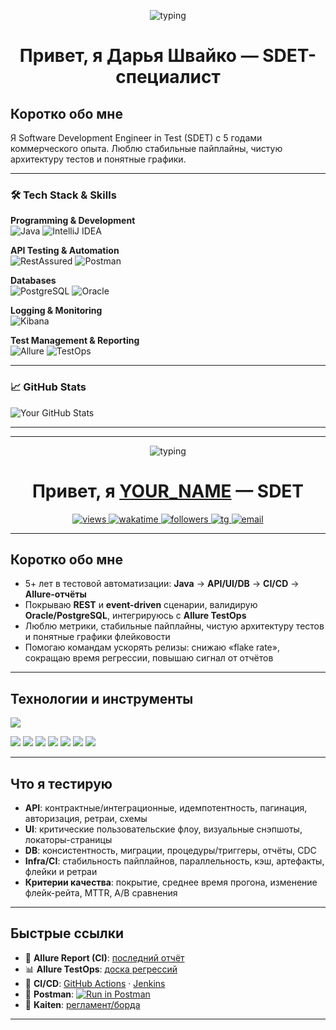 <!-- Заголовок с печатающейся строкой -->
<p align="center">
  <img src="https://readme-typing-svg.herokuapp.com?font=JetBrains+Mono&size=22&duration=3000&pause=600&center=true&vCenter=true&width=720&lines=SDET+%E2%80%94+Java%2C+RestAssured%2C+JUnit%2C+Allure;API%2FUI%2FDB+testing%2C+CI%2FCD%2C+Reporting;Делаю+тесты+быстрыми%2C+надёжными+и+наглядными" alt="typing" />
</p>

<h1 align="center">Привет, я Дарья Швайко — SDET-специалист</h1>

## Коротко обо мне
Я Software Development Engineer in Test (SDET) с 5 годами коммерческого опыта. Люблю стабильные пайплайны, чистую архитектуру тестов и понятные графики.

---

### 🛠️ Tech Stack & Skills

**Programming & Development**
<br>
<img src="https://img.shields.io/badge/Java-ED8B00?style=for-the-badge&logo=openjdk&logoColor=white" alt="Java">
<img src="https://img.shields.io/badge/IntelliJ_IDEA-000000.svg?style=for-the-badge&logo=intellij-idea&logoColor=white" alt="IntelliJ IDEA">

**API Testing & Automation**
<br>
<img src="https://img.shields.io/badge/RestAssured-000000?style=for-the-badge&logo=rest-assured&logoColor=white" alt="RestAssured">
<img src="https://img.shields.io/badge/Postman-FF6C37?style=for-the-badge&logo=postman&logoColor=white" alt="Postman">

**Databases**
<br>
<img src="https://img.shields.io/badge/PostgreSQL-316192?style=for-the-badge&logo=postgresql&logoColor=white" alt="PostgreSQL">
<img src="https://img.shields.io/badge/Oracle-F80000?style=for-the-badge&logo=oracle&logoColor=white" alt="Oracle">

**Logging & Monitoring**
<br>
<img src="https://img.shields.io/badge/Kibana-005571?style=for-the-badge&logo=Kibana&logoColor=white" alt="Kibana">

**Test Management & Reporting**
<br>
<img src="https://img.shields.io/badge/Allure-FF4F58?style=for-the-badge&logo=allure&logoColor=white" alt="Allure">
<img src="https://img.shields.io/badge/TestOps-009688?style=for-the-badge&logo=testin&logoColor=white" alt="TestOps">

---

### 📈 GitHub Stats

![Your GitHub Stats](https://github-readme-stats.vercel.app/api?username=sun6r0&show_icons=true&theme=default)

---

---

<!-- Заголовок с печатающейся строкой -->
<p align="center">
  <img src="https://readme-typing-svg.herokuapp.com?font=JetBrains+Mono&size=22&duration=3000&pause=600&center=true&vCenter=true&width=720&lines=SDET+(QA+Automation)+%E2%80%94+Java%2C+RestAssured%2C+Allure;API%2FUI%2FDB+testing%2C+CI%2FCD%2C+Reporting;Делаю+тесты+быстрыми%2C+надёжными+и+наглядными" alt="typing" />
</p>

<h1 align="center">Привет, я <a href="https://github.com/YOUR_USERNAME">YOUR_NAME</a> — SDET</h1>

<p align="center">
  <a href="https://github.com/YOUR_USERNAME">
    <img src="https://komarev.com/ghpvc/?username=YOUR_USERNAME&style=flat-square&color=blue" alt="views"/>
  </a>
  <a href="https://wakatime.com/@YOUR_WAKATIME_ID">
    <img src="https://wakatime.com/badge/user/YOUR_WAKATIME_ID.svg" alt="wakatime"/>
  </a>
  <a href="https://github.com/YOUR_USERNAME?tab=followers">
    <img src="https://img.shields.io/github/followers/YOUR_USERNAME?style=flat-square&label=Followers" alt="followers"/>
  </a>
  <a href="https://t.me/YOUR_TELEGRAM">
    <img src="https://img.shields.io/badge/Telegram-Contact-informational?logo=telegram" alt="tg"/>
  </a>
  <a href="mailto:YOUR_EMAIL">
    <img src="https://img.shields.io/badge/Email-YOUR_EMAIL-blue?logo=gmail" alt="email"/>
  </a>
</p>

---

## Коротко обо мне
- 5+ лет в тестовой автоматизации: **Java** → **API/UI/DB** → **CI/CD** → **Allure-отчёты**  
- Покрываю **REST** и **event-driven** сценарии, валидирую **Oracle/PostgreSQL**, интегрируюсь с **Allure TestOps**  
- Люблю метрики, стабильные пайплайны, чистую архитектуру тестов и понятные графики флейковости  
- Помогаю командам ускорять релизы: снижаю «flake rate», сокращаю время регрессии, повышаю сигнал от отчётов

---

## Технологии и инструменты
<p>
  <!-- иконки стека -->
  <img src="https://skillicons.dev/icons?i=java,idea,postgres,oracle,git,github,githubactions,jenkins,docker,gradle,maven,postman&perline=12" />
</p>

<!-- детальные бейджи -->
<p>
  <img src="https://img.shields.io/badge/Java-17+-red?logo=openjdk" />
  <img src="https://img.shields.io/badge/RestAssured-API%20tests-brightgreen" />
  <img src="https://img.shields.io/badge/Allure-Reports%2FTestOps-ff69b4?logo=allure" />
  <img src="https://img.shields.io/badge/Postman-Collections-orange?logo=postman" />
  <img src="https://img.shields.io/badge/Kaiten-Boards-blueviolet" />
  <img src="https://img.shields.io/badge/IntelliJ-IDEA-000?logo=intellijidea" />
  <img src="https://img.shields.io/badge/DB-Oracle%20%7C%20PostgreSQL-informational?logo=postgresql" />
</p>

---

## Что я тестирую
- **API**: контрактные/интеграционные, идемпотентность, пагинация, авторизация, ретраи, схемы  
- **UI**: критические пользовательские флоу, визуальные снэпшоты, локаторы-страницы  
- **DB**: консистентность, миграции, процедуры/триггеры, отчёты, CDC  
- **Infra/CI**: стабильность пайплайнов, параллельность, кэш, артефакты, флейки и ретраи  
- **Критерии качества**: покрытие, среднее время прогона, изменение флейк-рейта, MTTR, A/B сравнения

---

## Быстрые ссылки
- 🔎 **Allure Report (CI)**: [последний отчёт](https://YOUR_DOMAIN/allure/latest)  
- 📊 **Allure TestOps**: [доска регрессий](https://YOUR_DOMAIN/testops/regression)  
- 🔁 **CI/CD**: [GitHub Actions](https://github.com/YOUR_USERNAME/YOUR_REPO/actions) · [Jenkins](https://YOUR_DOMAIN/jenkins/job/YOUR_JOB)  
- 🧰 **Postman**: <a href="https://www.postman.com/run-collection/YOUR_COLLECTION_ID"> <img src="https://run.pstmn.io/button.svg" alt="Run in Postman"> </a>  
- 🔗 **Kaiten**: [регламент/борда](https://kaiten.io/board/YOUR_BOARD_ID)

---

